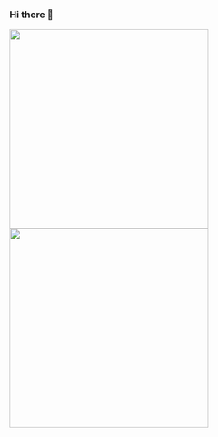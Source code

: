 ### Hi there 👋
<img src="https://github-readme-stats.vercel.app/api?username=gabrieluz&show_icons=true&count_private=true&theme=dark" width="350">
<img src="https://github-readme-stats.vercel.app/api/top-langs/?username=gabrieluz&show_icons=true&count_private=true&theme=dark" width="350">

<!--
**gabrieluz/gabrieluz** is a ✨ _special_ ✨ repository because its `README.md` (this file) appears on your GitHub profile.

Here are some ideas to get you started:

- 🔭 I’m currently working on ...
- 🌱 I’m currently learning ...
- 👯 I’m looking to collaborate on ...
- 🤔 I’m looking for help with ...
- 💬 Ask me about ...
- 📫 How to reach me: ...
- 😄 Pronouns: ...
- ⚡ Fun fact: ...
-->
